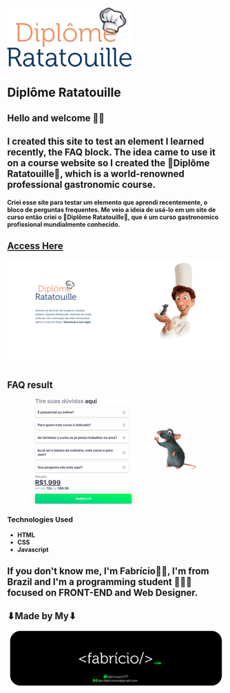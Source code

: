 ![Top-Image](./images/img/mainLOGO.png)
# **Diplôme Ratatouille**

## **Hello and welcome** 👋🏻
## I created this site to test an element I learned recently, the FAQ block. The idea came to use it on a course website so I created the 🧀Diplôme Ratatouille🐀, which is a world-renowned professional gastronomic course.
#### Criei esse site para testar um elemento que aprendi recentemente, o bloco de perguntas frequentes. Me veio a ideia de usá-lo em um site de curso então criei o 🧀Diplôme Ratatouille🐀, que é um curso gastronomico profissional mundialmente conhecido.
## **[Access Here]()**
![Desktop Preview](./images/readmeIMG/desktop.png)
## **FAQ result**
![GIF FAQ](./images/readmeIMG/gifFAQ.gif)

### **Technologies Used**
- **HTML**
- **CSS**
- **Javascript**
## If you don't know me, **I'm Fabrício🤙🏻**, I'm from Brazil and I'm a programming student 👨🏻‍💻 focused on FRONT-END and Web Designer. 
## **⬇Made by My⬇**
![My banner](./images/readmeIMG/bannerREADME.png)